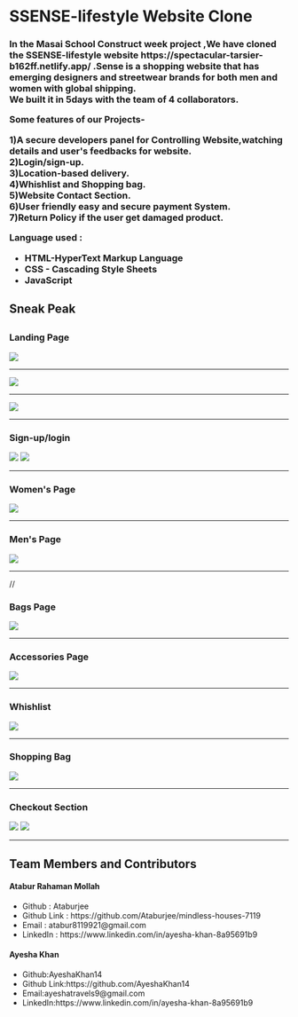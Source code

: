 <html>
  <h1>SSENSE-lifestyle Website Clone</h1>
  <h3>In the Masai School Construct week project ,We have cloned the SSENSE-lifestyle website https://spectacular-tarsier-b162ff.netlify.app/  .Sense is a shopping website that has emerging designers and streetwear brands for both men and women with global shipping.
    <br>  We built it in 5days with the team of 4 collaborators.</p>
   <p> Some features of our Projects-</p>
  <p> 1)A secure developers panel for Controlling Website,watching details and user's feedbacks for website.
    <br>2)Login/sign-up.
    <br>3)Location-based delivery.
    <br>4)Whishlist and Shopping bag.
    <br>5)Website Contact Section.
    <br>6)User friendly easy and secure payment System.
    <br>7)Return Policy if the user get damaged product.</p>
  <p>Language used :</P
  <p><ul><li>HTML-HyperText Markup Language</li>
  <li>CSS - Cascading Style Sheets</li>
  <li>JavaScript</li></ul><p>
  <h2>Sneak Peak<h2>
  <h3>Landing Page</h3>
  <img src="https://user-images.githubusercontent.com/101391413/180639409-0a707e82-88b3-40fd-aded-f0d5a059db98.png"/>
      <hr>
  <img src="https://user-images.githubusercontent.com/101391413/180639442-50782dce-927a-4430-97fd-29e620bc0e5c.png"/>
  <hr>
  <img src="https://user-images.githubusercontent.com/101391413/180639469-36ba1b59-510c-47d7-8723-bfcbe53ab408.png"/>
    <hr>
  <h3>Sign-up/login</h3>
  <img src="https://user-images.githubusercontent.com/101391413/180639639-5798aafc-059a-48ae-ab0a-73de81eb6ef1.png"/>
  <img src="https://user-images.githubusercontent.com/101391413/180639663-36be2876-8981-4a76-90bf-06c3b9b39eed.png"/>
    <hr>
  <h3>Women's Page</h3>
  <img src="https://user-images.githubusercontent.com/101391413/180639783-f484cbb3-0e5e-4d3e-aeab-1913138d0978.png"/>
    <hr>
  <h3>Men's Page</h3>
  <img src="https://user-images.githubusercontent.com/101391413/180639816-99a90047-7860-4a4b-b165-5047ed6f192e.png"/>
    <hr>
    //
  <h3>Bags Page</h3>
  <img src="https://user-images.githubusercontent.com/101391413/180639841-c67aab55-7699-4b87-ad77-966c91e6039e.png"/>
    <hr>
  <h3>Accessories Page</h3>
  <img src="https://user-images.githubusercontent.com/101391413/180639874-3c246e45-dd8b-4c1a-b8d4-bff52fb65511.png"/>
    <hr>
  <h3>Whishlist</h3>
  <img src="https://user-images.githubusercontent.com/101391413/180639909-663b611d-c571-40c4-b9cf-773597c1e667.png"/>
    <hr>
  <h3>Shopping Bag</h3>
  <img src="https://user-images.githubusercontent.com/101391413/180639955-df6fef6b-c2d8-45ad-a4cb-13ae6f34b943.png"/>
    <hr>
  <h3>Checkout Section</h3>
  <img src="https://user-images.githubusercontent.com/101391413/180639982-3d4c94a1-f5fb-4926-97fd-a15c692f8575.png"/>  
  <img src="https://user-images.githubusercontent.com/101391413/180640006-fca9006a-d7d1-4e3b-ab5b-2e99eeeeb0e6.png"/>
    <hr>
  <h2>Team Members and Contributors</h2>
  
  <h4>Atabur Rahaman Mollah</h4>
    <ul><li>Github : Ataburjee</li>
      <li>Github Link : https://github.com/Ataburjee/mindless-houses-7119</li>
      <li>Email : atabur8119921@gmail.com</li>
      <li>LinkedIn : https://www.linkedin.com/in/ayesha-khan-8a95691b9</li></ul>


  <h4>Ayesha Khan</h4>
    <ul><li>Github:AyeshaKhan14</li>
      <li>Github Link:https://github.com/AyeshaKhan14</li>
      <li>Email:ayeshatravels9@gmail.com</li>
      <li>LinkedIn:https://www.linkedin.com/in/ayesha-khan-8a95691b9</li></ul>


  </html>

